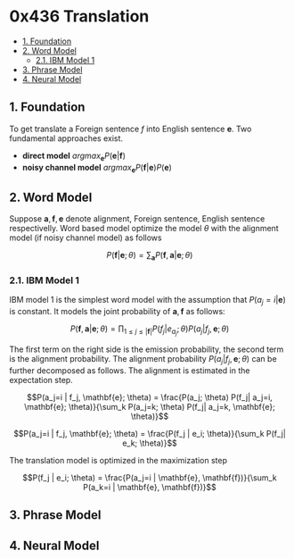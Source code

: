 # 0x436 Translation

- [1. Foundation](#1-foundation)
- [2. Word Model](#2-word-model)
    - [2.1. IBM Model 1](#21-ibm-model-1)
- [3. Phrase Model](#3-phrase-model)
- [4. Neural Model](#4-neural-model)

## 1. Foundation

To get translate a Foreign sentence $f$ into English sentence $\mathbf{e}$. Two fundamental approaches exist.

*   **direct model** $argmax_{\mathbf{e}} P(\mathbf{e} | \mathbf{f})$
*   **noisy channel model** $argmax_{\mathbf{e}} P(\mathbf{f} | \mathbf{e}) P(\mathbf{e})$

## 2. Word Model

Suppose $\mathbf{a}, \mathbf{f}, \mathbf{e}$ denote alignment, Foreign sentence, English sentence respectivelly. Word based model optimize the model $\theta$ with the alignment model (if noisy channel model) as follows

$$P(\mathbf{f} | \mathbf{e}; \theta) = \sum_{\mathbf{a}} P(\mathbf{f}, \mathbf{a} | \mathbf{e}; \theta)$$

### 2.1. IBM Model 1

IBM model 1 is the simplest word model with the assumption that $P(a_j=i | \mathbf{e})$ is constant. It models the joint probability of $\mathbf{a}, \mathbf{f}$ as follows:

$$P(\mathbf{f}, \mathbf{a} | \mathbf{e}; \theta) = \prod_{1 \leq j \leq |\mathbf{f}| } P(f_j | e_{a_j}; \theta) P(a_j | f_j, \mathbf{e}; \theta)$$

The first term on the right side is the emission probability, the second term is the alignment probability. The alignment probability $P(a_j | f_j, \mathbf{e}; \theta)$ can be further decomposed as follows. The alignment is estimated in the expectation step.

$$P(a_j=i | f_j, \mathbf{e}; \theta) = \frac{P(a_j; \theta) P(f_j| a_j=i, \mathbf{e}; \theta)}{\sum_k P(a_j=k; \theta) P(f_j| a_j=k, \mathbf{e}; \theta)}$$

$$P(a_j=i | f_j, \mathbf{e}; \theta) = \frac{P(f_j | e_i; \theta)}{\sum_k P(f_j| e_k; \theta)}$$

The translation model is optimized in the maximization step

$$P(f_j | e_i; \theta) = \frac{P(a_j=i | \mathbf{e}, \mathbf{f})}{\sum_k P(a_k=i | \mathbf{e}, \mathbf{f})}$$

## 3. Phrase Model

## 4. Neural Model